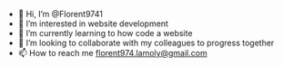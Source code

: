 - 👋 Hi, I’m @Florent9741
- 👀 I’m interested in website development
- 🌱 I’m currently learning to how code a website
- 💞️ I’m looking to collaborate with my colleagues to progress together
- 📫 How to reach me florent974.lamoly@gmail.com

<!---
Florent9741/Florent9741 is a ✨ special ✨ repository because its `README.md` (this file) appears on your GitHub profile.
You can click the Preview link to take a look at your changes.
--->
